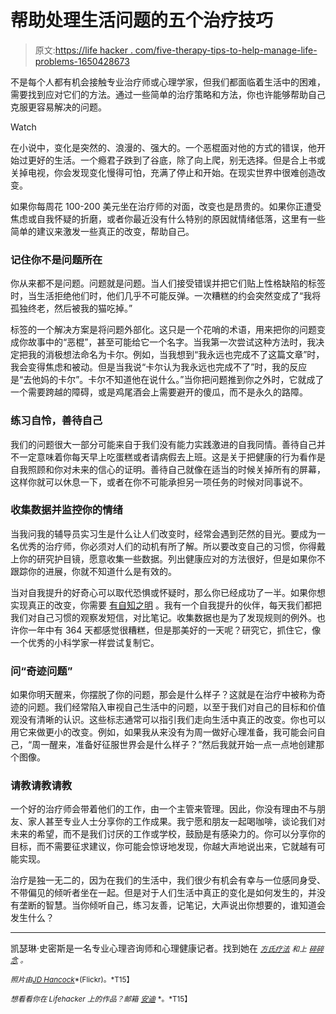 # 帮助处理生活问题的五个治疗技巧

> 原文:[https://life hacker . com/five-therapy-tips-to-help-manage-life-problems-1650428673](https://lifehacker.com/five-therapy-tips-to-help-manage-lifes-problems-1650428673)

不是每个人都有机会接触专业治疗师或心理学家，但我们都面临着生活中的困难，需要找到应对它们的方法。通过一些简单的治疗策略和方法，你也许能够帮助自己克服更容易解决的问题。

Watch

在小说中，变化是突然的、浪漫的、强大的。一个恶棍面对他的方式的错误，他开始过更好的生活。一个瘾君子跌到了谷底，除了向上爬，别无选择。但是合上书或关掉电视，你会发现变化慢得可怕，充满了停止和开始。在现实世界中很难创造改变。

如果你每周花 100-200 美元坐在治疗师的对面，改变也是昂贵的。如果你正遭受焦虑或自我怀疑的折磨，或者你最近没有什么特别的原因就情绪低落，这里有一些简单的建议来激发一些真正的改变，帮助自己。

### 记住你不是问题所在

你从来都不是问题。问题就是问题。当人们接受错误并把它们贴上性格缺陷的标签时，当生活拒绝他们时，他们几乎不可能反弹。一次糟糕的约会突然变成了“我将孤独终老，然后被我的猫吃掉。”

标签的一个解决方案是将问题外部化。这只是一个花哨的术语，用来把你的问题变成你故事中的“恶棍”，甚至可能给它一个名字。当我第一次尝试这种方法时，我决定把我的消极想法命名为卡尔。例如，当我想到“我永远也完成不了这篇文章”时，我会变得焦虑和被动。但是当我说“卡尔认为我永远也完成不了”时，我的反应是“去他妈的卡尔”。卡尔不知道他在说什么。”当你把问题推到你之外时，它就成了一个需要跨越的障碍，或是鸡尾酒会上需要避开的傻瓜，而不是永久的路障。

### 练习自怜，善待自己

我们的问题很大一部分可能来自于我们没有能力实践激进的自我同情。善待自己并不一定意味着你每天早上吃蛋糕或者请病假去上班。这是关于把健康的行为看作是自我照顾和你对未来的信心的证明。善待自己就像在适当的时候关掉所有的屏幕，这样你就可以休息一下，或者在你不可能承担另一项任务的时候对同事说不。

### 收集数据并监控你的情绪

当我问我的辅导员实习生是什么让人们改变时，经常会遇到茫然的目光。要成为一名优秀的治疗师，你必须对人们的动机有所了解。所以要改变自己的习惯，你得戴上你的研究护目镜，愿意收集一些数据。列出健康应对的方法很好，但是如果你不跟踪你的进展，你就不知道什么是有效的。

当对自我提升的好奇心可以取代恐惧或怀疑时，那么你已经成功了一半。如果你想实现真正的改变，你需要 [有自知之明](https://lifehacker.com/the-importance-of-self-awareness-and-how-to-become-mor-1624744518) 。我有一个自我提升的伙伴，每天我们都把我们对自己习惯的观察发短信，对比笔记。收集数据也是为了发现规则的例外。也许你一年中有 364 天都感觉很糟糕，但是那美好的一天呢？研究它，抓住它，像一个优秀的小科学家一样尝试复制它。

### 问“奇迹问题”

如果你明天醒来，你摆脱了你的问题，那会是什么样子？这就是在治疗中被称为奇迹的问题。我们经常陷入审视自己生活中的问题，以至于我们对自己的目标和价值观没有清晰的认识。这些标志通常可以指引我们走向生活中真正的改变。你也可以用它来做更小的改变。例如，如果我从来没有为周一做好心理准备，我可能会问自己，“周一醒来，准备好征服世界会是什么样子？”然后我就开始一点一点地创建那个图像。

### 请教请教请教

一个好的治疗师会带着他们的工作，由一个主管来管理。因此，你没有理由不与朋友、家人甚至专业人士分享你的工作成果。我宁愿和朋友一起喝咖啡，谈论我们对未来的希望，而不是我们讨厌的工作或学校，鼓励是有感染力的。你可以分享你的目标，而不需要征求建议，你可能会惊讶地发现，你越大声地说出来，它就越有可能实现。

治疗是独一无二的，因为在我们的生活中，我们很少有机会有幸与一位感同身受、不带偏见的倾听者坐在一起。但是对于人们生活中真正的变化是如何发生的，并没有垄断的智慧。当你倾听自己，练习友善，记笔记，大声说出你想要的，谁知道会发生什么？

* * *

凯瑟琳·史密斯是一名专业心理咨询师和心理健康记者。找到她在 [<small>*方氏疗法*</small>](http://fangirltherapy.com) <small>*和上*</small> [<small>*碎碎念*</small>](https://twitter.com/fangirltherapy) <small>*。*</small>

<small>*照片由*</small>[<small>*JD Hancock*</small>](https://www.flickr.com/photos/jdhancock/14114428683/)<small>*(Flickr)。*T15】</small>

<small>*想看看你在 Lifehacker 上的作品？邮箱*</small> [<small>*安迪*</small>](mailto:andy@lifehacker.com) <small>*。*T15】</small>